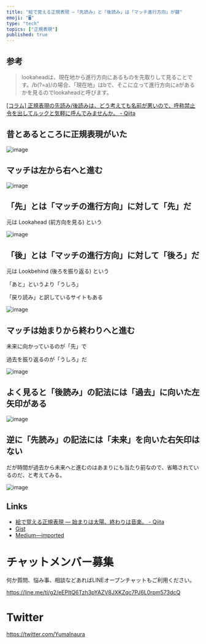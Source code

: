 ```yaml
---
title: "絵で覚える正規表現 —「先読み」と「後読み」は「マッチ進行方向」が鍵"
emoji: "🖥"
type: "tech"
topics: ["正規表現"]
published: true
---
```


## 参考

>lookaheadは、現在地から進行方向にあるものを先取りして見ることです。/b(?=a)/の場合、「現在地」はbで、そこに立って進行方向にaがあるかを見るのでlookaheadと呼びます。

[[コラム] 正規表現の先読み/後読みは、どう考えても名前が悪いので、呼称禁止令を出してルックと気軽に呼んでみませんか。 - Qiita](https://qiita.com/mochizukikotaro/items/84f3ab2740b8efbe0dc6#comment-9073b5e77e0e237412fa)


## 昔とあるところに正規表現がいた

![image](https://user-images.githubusercontent.com/13635059/45459035-793b2580-b731-11e8-8633-4a698d4d34a8.png)

## マッチは左から右へと進む

![image](https://user-images.githubusercontent.com/13635059/45459040-7dffd980-b731-11e8-8206-ba059406b34d.png)

## 「先」とは「マッチの進行方向」に対して「先」だ

元は Lookahead (前方向を見る) という

![image](https://user-images.githubusercontent.com/13635059/45459041-7fc99d00-b731-11e8-9171-e11150133246.png)

## 「後」とは「マッチの進行方向」に対して「後ろ」だ

元は Lookbehind (後ろを振り返る) という

「あと」というより「うしろ」

「戻り読み」と訳しているサイトもある

![image](https://user-images.githubusercontent.com/13635059/45459042-81936080-b731-11e8-843e-061b3bd187af.png)

## マッチは始まりから終わりへと進む

未来に向かっているのが「先」で

過去を振り返るのが「うしろ」だ

![image](https://user-images.githubusercontent.com/13635059/45459053-8eb04f80-b731-11e8-8f5d-10d9bcdbf3bd.png)


## よく見ると「後読み」の記法には「過去」に向いた左矢印がある


![image](https://user-images.githubusercontent.com/13635059/45520778-e3b59980-b7f5-11e8-9ee6-823e6b3f6d08.png)


## 逆に「先読み」の記法には「未来」を向いた右矢印はない

だが時間が過去から未来へと進むのはあまりにも当たり前なので、省略されているのだ、と考えてみる。

![image](https://user-images.githubusercontent.com/13635059/45520759-d8fb0480-b7f5-11e8-888b-38e2da4f0cae.png)

## Links

- [絵で覚える正規表現 — 始まりは太陽、終わりは音楽。 - Qiita](https://qiita.com/YumaInaura/items/201c515d3379b5e72e8d)
- [Gist](https://gist.github.com/YumaInaura/da4c4451ca49faab83860377cc81ef98)
- [Medium—imported](https://medium.com/supersonic-generation/regex-how-to-remember-lookahead-and-lookbehind-bf2f47308753)








<!-- Update From Qiita API -->

# チャットメンバー募集


何か質問、悩み事、相談などあればLINEオープンチャットもご利用ください。

https://line.me/ti/g2/eEPltQ6Tzh3pYAZV8JXKZqc7PJ6L0rpm573dcQ





# Twitter


https://twitter.com/YumaInaura


<!-- Update From Qiita API -->


